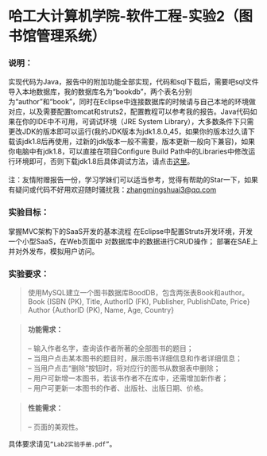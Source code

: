 # 哈工大计算机学院-软件工程-实验2（图书馆管理系统）

### 说明：

实现代码为Java，报告中的附加功能全部实现，代码和sql下载后，需要吧sql文件导入本地数据库，我的数据库名为“bookdb”，两个表名分别为“author”和“book”，同时在Eclipse中连接数据库的时候请与自己本地的环境做对应，以及需要配置tomcat和struts2，配置教程可以参考我的报告。Java代码如果在你的IDE中不可用，可调试环境（JRE System Library），大多数条件下只需更改JDK的版本即可以运行(我的JDK版本为jdk1.8.0_45，如果你的版本过久请下载该jdk1.8后再使用，过新的jdk版本一般不需要，版本更新一般向下兼容)，如果你电脑中有jdk1.8，可以直接在项目Configure Build Path中的Libraries中修改运行环境即可，否则下载jdk1.8后具体调试方法，请点击[这里](https://jingyan.baidu.com/article/6dad5075122d05a123e36ed4.html)。<br><br>
注：友情附赠报告一份，学习学妹们可以适当参考，觉得有帮助的Star一下，如果有疑问或代码不好用欢迎随时骚扰我：zhangmingshuai3@qq.com

### 实验目标：<br>
掌握MVC架构下的SaaS开发的基本流程
在Eclipse中配置Struts开发环境，开发一个小型SaaS，在Web页面中 对数据库中的数据进行CRUD操作； 
部署在SAE上并对外发布，模拟用户访问。
	
### 实验要求：<br>

>使用MySQL建立一个图书数据库BoodDB，包含两张表Book和author。<br>
>Book {ISBN (PK), Title, AuthorID (FK), Publisher, PublishDate, Price}<br>
>Author {AuthorID (PK), Name, Age, Country}<br>

>#### 功能需求：<br>
>– 输入作者名字，查询该作者所著的全部图书的题目；<br>
>– 当用户点击某本图书的题目时，展示图书详细信息和作者详细信息；<br>
> – 当用户点击“删除”按钮时，将对应行的图书从数据表中删除；<br>
>–  用户可新增一本图书，若该书作者不在库中，还需增加新作者；<br>
>–  用户可更新一本图书的作者、出版社、出版日期、价格。 <br>

>#### 性能需求：<br>
>– 页面的美观性。<br>


具体要求请见`“Lab2实验手册.pdf”`。
